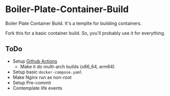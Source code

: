 # Boiler-Plate-Container-Build

Boiler Plate Container Build. It's a templte for building containers.

Fork this for a basic container build. So, you'll probably use it for everything.


## ToDo

- Setup [Github Actions](https://docs.github.com/en/actions/writing-workflows/quickstart)
    - Make it do multi-arch builds (x86_64, arm64)
- Setup basic `docker-compose.yaml`
- Make Nginx run as non-root
- Setup Pre-commit
- Contemplate life events
